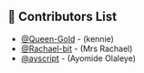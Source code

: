 ## 👤 Contributors List
- [@Queen-Gold](https://github.com/Queen-Gold) - (kennie)
- [@Rachael-bit](https://github.com/Rachael-bit) - (Mrs Rachael)
- [@ayscript](https://github.com/ayscript) - (Ayomide Olaleye)